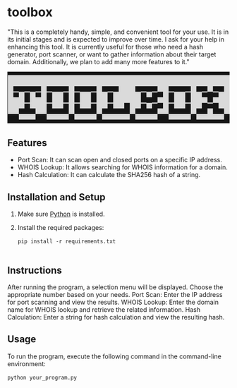# toolbox
"This is a completely handy, simple, and convenient tool for your use. It is in its initial stages and is expected to improve over time. I ask for your help in enhancing this tool. It is currently useful for those who need a hash generator, port scanner, or want to gather information about their target domain. Additionally, we plan to add many more features to it."

<img src="Screenshot.png">

## Features

- Port Scan: It can scan open and closed ports on a specific IP address.
- WHOIS Lookup: It allows searching for WHOIS information for a domain.
- Hash Calculation: It can calculate the SHA256 hash of a string.

## Installation and Setup

1. Make sure [Python](https://www.python.org/) is installed.
2. Install the required packages:

   ```shell
   pip install -r requirements.txt


## Instructions
  After running the program, a selection menu will be displayed. Choose the appropriate number based on your needs.
  Port Scan: Enter the IP address for port scanning and view the results.
  WHOIS Lookup: Enter the domain name for WHOIS lookup and retrieve the related information.
  Hash Calculation: Enter a string for hash calculation and view the resulting hash.

## Usage
To run the program, execute the following command in the command-line environment:

```shell
python your_program.py
